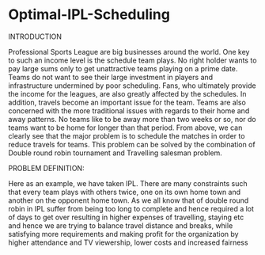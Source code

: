 # Optimal-IPL-Scheduling
INTRODUCTION

Professional Sports League are big businesses around the world.
One key to such an income level is the schedule team plays. No right holder wants to pay large sums only to get unattractive teams playing on a prime date. Teams do not want to see their large investment in players and infrastructure undermined by poor scheduling. Fans, who ultimately provide the income for the leagues, are also greatly affected by the schedules.
In addition, travels become an important issue for the team. Teams are also concerned with the more traditional issues with regards to their home and away patterns. No teams like to be away more than two weeks or so, nor do teams want to be home for longer than that period.
From above, we can clearly see that the major problem is to schedule the matches in order to reduce travels for teams. This problem can be solved by the combination of Double round robin tournament and Travelling salesman problem.

PROBLEM DEFINITION:

Here as an example, we have taken IPL. There are many constraints such that every team plays with others twice, one on its own home town and another on the opponent home town.  As we all know that of double round robin in IPL suffer from being too long to complete and hence required a lot of days to get over resulting in higher expenses of travelling, staying etc and hence we are trying to balance travel distance and breaks, while satisfying more requirements and making profit for the organization by higher attendance and TV viewership, lower costs and increased fairness
